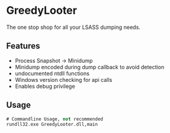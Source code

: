 # GreedyLooter
 The one stop shop for all your LSASS dumping needs.

## Features
- Process Snapshot -> Minidump 
- Minidump encoded during dump callback to avoid detection
- undocumented ntdll functions
- Windows version checking for api calls
- Enables debug privilege

## Usage
```ps
# Commandline Usage, not recommended
rundll32.exe GreedyLooter.dll,main
```
